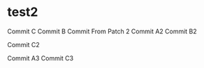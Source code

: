 # test2

Commit C
Commit B
Commit From Patch 2
Commit A2
Commit B2

Commit C2

Commit A3
Commit C3

